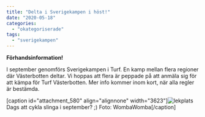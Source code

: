 ```yaml
---
title: "Delta i Sverigekampen i höst!"
date: "2020-05-18"
categories: 
  - "okategoriserade"
tags: 
  - "sverigekampen"
---
```


**Förhandsinformation!**

I september genomförs Sverigekampen i Turf. En kamp mellan flera regioner där Västerbotten deltar. Vi hoppas att flera är peppade på att anmäla sig för att kämpa för Turf Västerbotten. Mer info kommer inom kort, när alla regler är bestämda.

\[caption id="attachment\_580" align="alignnone" width="3623"\]![lekplats](images/lekplats-e1589822579448.jpg) Dags att cykla slinga i september? ;) Foto: WombaWomba\[/caption\]
